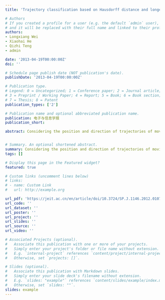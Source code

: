 ```yaml
---
title: 'Trajectory classification based on Hausdorff distance and longest common subsequence'

# Authors
# If you created a profile for a user (e.g. the default `admin` user), write the username (folder name) here
# and it will be replaced with their full name and linked to their profile.
authors:
- Longxiang Wei
- Xiaohai He
- Qizhi Teng
- admin

date: '2013-04-19T00:00:00Z'
doi: ''

# Schedule page publish date (NOT publication's date).
publishDate: '2013-04-19T00:00:00Z'

# Publication type.
# Legend: 0 = Uncategorized; 1 = Conference paper; 2 = Journal article;
# 3 = Preprint / Working Paper; 4 = Report; 5 = Book; 6 = Book section;
# 7 = Thesis; 8 = Patent
publication_types: ['2']

# Publication name and optional abbreviated publication name.
publication: 电子与信息学报
publication_short: 

abstract: Considering the position and direction of trajectories of moving objects, a trajectory classification algorithm is proposed based on improved Hausdorff distance and Longest Common SubSequence (LCSS) to improve the trajectories classification. In this algorithm, the position similarity between trajectories is measured by the modified Hausdorff distances. And then the direction of the trajectories is distinguished by the modified LCSS distances. Comparing with other trajectory classification algorithms, the proposed algorithm compromises the merits of both Hausdorff distance and LCSS in trajectory classification and enhances the trajectory classification accuracy. Furthermore, to reduce the computational complexity of the similarity measure, a method of modified isometric transformation algorithm and an LCSS fast algorithm are realized. Experimental results show that the clustering accuracy of the proposed algorithm...


# Summary. An optional shortened abstract.
summary: Considering the position and direction of trajectories of moving objects, a trajectory classification algorithm is proposed based on improved Hausdorff distance and Longest Common SubSequence (LCSS) to improve the trajectories classification...
tags: []

# Display this page in the Featured widget?
featured: true

# Custom links (uncomment lines below)
# links:
# - name: Custom Link
#   url: http://example.org

url_pdf: 'https://jeit.ac.cn/en/article/doi/10.3724/SP.J.1146.2012.01078'
url_code: ''
url_dataset: ''
url_poster: ''
url_project: ''
url_slides: ''
url_source: ''
url_video: ''

# Associated Projects (optional).
#   Associate this publication with one or more of your projects.
#   Simply enter your project's folder or file name without extension.
#   E.g. `internal-project` references `content/project/internal-project/index.md`.
#   Otherwise, set `projects: []`.

# Slides (optional).
#   Associate this publication with Markdown slides.
#   Simply enter your slide deck's filename without extension.
#   E.g. `slides: "example"` references `content/slides/example/index.md`.
#   Otherwise, set `slides: ""`.
slides: example
---
```




